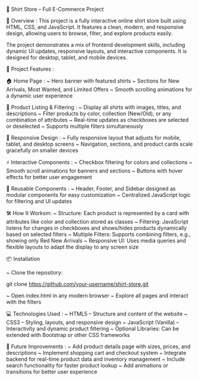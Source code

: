 👕 Shirt Store – Full E-Commerce Project

🌟 Overview :
This project is a fully interactive online shirt store built using HTML, CSS, and JavaScript. It features a clean, modern, and responsive design, allowing users to browse, filter, and explore products easily.

The project demonstrates a mix of frontend development skills, including dynamic UI updates, responsive layouts, and interactive components. It is designed for desktop, tablet, and mobile devices.

🚀 Project Features :

🏠 Home Page :
~ Hero banner with featured shirts
~ Sections for New Arrivals, Most Wanted, and Limited Offers
~ Smooth scrolling animations for a dynamic user experience

👕 Product Listing & Filtering :
~ Display all shirts with images, titles, and descriptions
~ Filter products by color, collection (New/Old), or any combination of attributes
~ Real-time updates as checkboxes are selected or deselected
~ Supports multiple filters simultaneously

📱 Responsive Design :
~ Fully responsive layout that adjusts for mobile, tablet, and desktop screens
~ Navigation, sections, and product cards scale gracefully on smaller devices

⚡ Interactive Components :
~ Checkbox filtering for colors and collections
~ Smooth scroll animations for banners and sections
~ Buttons with hover effects for better user engagement

🔧 Reusable Components :
~ Header, Footer, and Sidebar designed as modular components for easy customization
~ Centralized JavaScript logic for filtering and UI updates

🛠️ How It Worksm:
~ Structure: Each product is represented by a card with attributes like color and collection stored as classes
~ Filtering: JavaScript listens for changes in checkboxes and shows/hides products dynamically based on selected filters
~ Multiple Filters: Supports combining filters, e.g., showing only Red New Arrivals
~ Responsive UI: Uses media queries and flexible layouts to adapt the display to any screen size


📦 Installation

~ Clone the repository:

git clone https://github.com/your-username/shirt-store.git


~ Open index.html in any modern browser
~ Explore all pages and interact with the filters


💻 Technologies Used :
~ HTML5 – Structure and content of the website
~ CSS3 – Styling, layouts, and responsive design
~ JavaScript (Vanilla) – Interactivity and dynamic product filtering
~ Optional Libraries: Can be extended with Bootstrap or other CSS frameworks

🔮 Future Improvements :
~ Add product details page with sizes, prices, and descriptions
~ Implement shopping cart and checkout system
~ Integrate backend for real-time product data and inventory management
~ Include search functionality for faster product lookup
~ Add animations or transitions for better user experience
